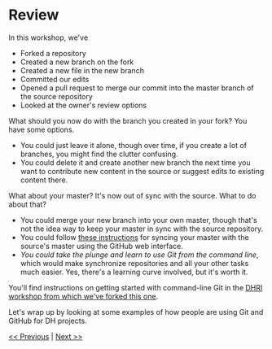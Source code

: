 # Review

In this workshop, we've

- Forked a repository
- Created a new branch on the fork
- Created a new file in the new branch 
- Committed our edits
- Opened a pull request to merge our commit into the master branch of the source repository
- Looked at the owner's review options

What should you now do with the branch you created in your fork? You have some options.

- You could just leave it alone, though over time, if you create a lot of branches, you might find the clutter confusing.
- You could delete it and create another new branch the next time you want to contribute new content in the source or suggest edits to existing content there.

What about your master? It's now out of sync with the source. What to do about that?

- You could merge your new branch into your own master, though that's not the idea way to keep your master in sync with the source repository.
- You could follow [these instructions](https://www.sitepoint.com/quick-tip-sync-your-fork-with-the-original-without-the-cli/) for syncing your master with the source's master using the GitHub web interface.
- *You could take the plunge and learn to use Git from the command line*, which would make synchronize repositories and all your other tasks much easier. Yes, there's a learning curve involved, but it's worth it.

You'll find instructions on getting started with command-line Git in the [DHRI workshop from which we've forked this one](https://github.com/DHRI-Curriculum/git).

Let's wrap up by looking at some examples of how people are using Git and GitHub for DH projects.

[<< Previous](final.md) | [Next >>](dhexamples.md)
